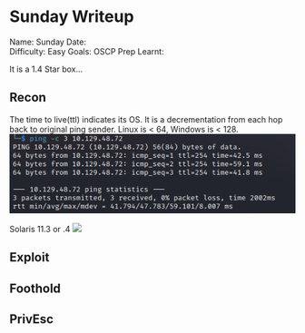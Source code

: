 # Sunday Writeup
Name: Sunday
Date:  
Difficulty:  Easy
Goals:  OSCP Prep
Learnt:

It is a 1.4 Star box...

## Recon

The time to live(ttl) indicates its OS. It is a decrementation from each hop back to original ping sender. Linux is < 64, Windows is < 128.
![ping](Screenshots/ping.png)

Solaris 11.3 or .4
![](2018-solaris.png)


## Exploit

## Foothold

## PrivEsc

      
